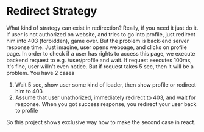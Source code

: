 # Redirect Strategy

What kind of strategy can exist in redirection? Really, if you need it just do it. If user is not authorized on website, and tries to go into profile, just redirect him into
403 (forbidden), game over.
But the problem is back-end server response time. Just imagine, user opens webpage, and clicks on profile page. In order to check if a user has rights to access this page,
we execute backend
request to e.g. /user/profile and wait. If request executes 100ms, it's fine, user willn't even notice. But if request takes 5 sec, then it will be a problem.
You have 2 cases
1) Wait 5 sec, show user some kind of loader, then show profile or redirect him to 403
2) Assume that user unathorized, immediately redirect to 403, and wait for response. When you got success response, you redirect your user back to profile

So this project shows exclusive way how to make the second case in react.